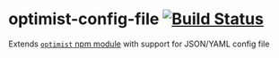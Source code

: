 # optimist-config-file [![Build Status](https://travis-ci.org/macbre/optimist-config-file.svg?branch=master)](https://travis-ci.org/macbre/optimist-config-file)
Extends [`optimist` npm module](https://www.npmjs.com/package/optimist) with support for JSON/YAML config file
